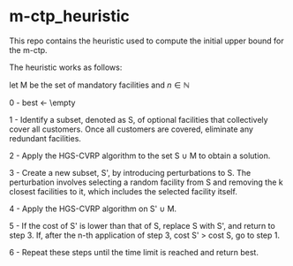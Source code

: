 # m-ctp_heuristic

This repo contains the heuristic used to compute the initial upper bound for the m-ctp.

The heuristic works as follows:

let M be the set of mandatory facilities and  $n \in \mathbb{N}$

0 - best <- \empty

1 - Identify a subset, denoted as S, of optional facilities that collectively cover all customers. Once all customers are covered, eliminate any redundant facilities.

2 - Apply the HGS-CVRP algorithm to the set S ∪ M to obtain a solution.

3 - Create a new subset, S', by introducing perturbations to S. The perturbation involves selecting a random facility from S and removing the k closest facilities to it, which includes the selected facility itself.

4 - Apply the HGS-CVRP algorithm on S' ∪ M.

5 - If the cost of S' is lower than that of S, replace S with S', and return to step 3. If, after the n-th application of step 3, cost S' > cost S, go to step 1.

6 - Repeat these steps until the time limit is reached and return best.

